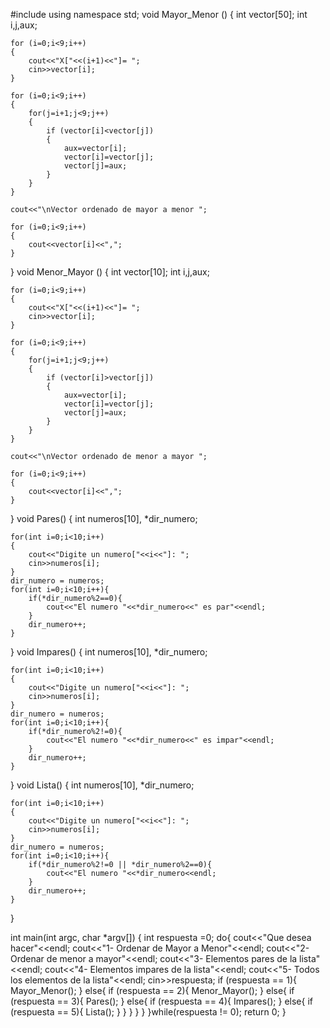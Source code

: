 #include <iostream>
using namespace std;
void Mayor_Menor ()
{
	int vector[50];
	int i,j,aux;
	
	for (i=0;i<9;i++)
	{
		cout<<"X["<<(i+1)<<"]= ";
		cin>>vector[i];
	}
	
	for (i=0;i<9;i++)
	{
		for(j=i+1;j<9;j++)
		{
			if (vector[i]<vector[j])
			{
				aux=vector[i];
				vector[i]=vector[j];
				vector[j]=aux;
			}
		}
	}
	
	cout<<"\nVector ordenado de mayor a menor ";
	
	for (i=0;i<9;i++)
	{
		cout<<vector[i]<<",";
	}
	
	
}
void Menor_Mayor ()
{
	int vector[10];
	int i,j,aux;
	
	for (i=0;i<9;i++)
	{
		cout<<"X["<<(i+1)<<"]= ";
		cin>>vector[i];
	}
	
	for (i=0;i<9;i++)
	{
		for(j=i+1;j<9;j++)
		{
			if (vector[i]>vector[j])
			{
				aux=vector[i];
				vector[i]=vector[j];
				vector[j]=aux;
			}
		}
	}
	
	cout<<"\nVector ordenado de menor a mayor ";
	
	for (i=0;i<9;i++)
	{
		cout<<vector[i]<<",";
	}
	
}
void Pares()
{
	int numeros[10], *dir_numero;
	
	for(int i=0;i<10;i++)
	{
		cout<<"Digite un numero["<<i<<"]: ";
		cin>>numeros[i];
	}
	dir_numero = numeros;
	for(int i=0;i<10;i++){
		if(*dir_numero%2==0){
			cout<<"El numero "<<*dir_numero<<" es par"<<endl;
		}
		dir_numero++;
	}
	
}
void Impares()
{
	int numeros[10], *dir_numero;
	
	for(int i=0;i<10;i++)
	{
		cout<<"Digite un numero["<<i<<"]: ";
		cin>>numeros[i];
	}
	dir_numero = numeros;
	for(int i=0;i<10;i++){
		if(*dir_numero%2!=0){
			cout<<"El numero "<<*dir_numero<<" es impar"<<endl;
		}
		dir_numero++;
	}
	
}
void Lista()
{
	int numeros[10], *dir_numero;
	
	for(int i=0;i<10;i++)
	{
		cout<<"Digite un numero["<<i<<"]: ";
		cin>>numeros[i];
	}
	dir_numero = numeros;
	for(int i=0;i<10;i++){
		if(*dir_numero%2!=0 || *dir_numero%2==0){
			cout<<"El numero "<<*dir_numero<<endl;
		}
		dir_numero++;
	}
	
}

int main(int argc, char *argv[]) {
	int respuesta =0;
	do{
		cout<<"Que desea hacer"<<endl;
		cout<<"1- Ordenar de Mayor a Menor"<<endl;
		cout<<"2- Ordenar de menor a mayor"<<endl;
		cout<<"3- Elementos pares de la lista"<<endl;
		cout<<"4- Elementos impares de la lista"<<endl;
		cout<<"5- Todos los elementos de la lista"<<endl;
		cin>>respuesta;
		if (respuesta == 1){
			Mayor_Menor();
		}
		else{
			if (respuesta == 2){
				Menor_Mayor();
			}
			else{
				if (respuesta == 3){
					Pares();
				}
				else{ if (respuesta == 4){
					Impares();
				}
				else{ if (respuesta == 5){
					Lista();
				}
				}
				}
			}
		}
	}while(respuesta != 0);
	return 0;
}

